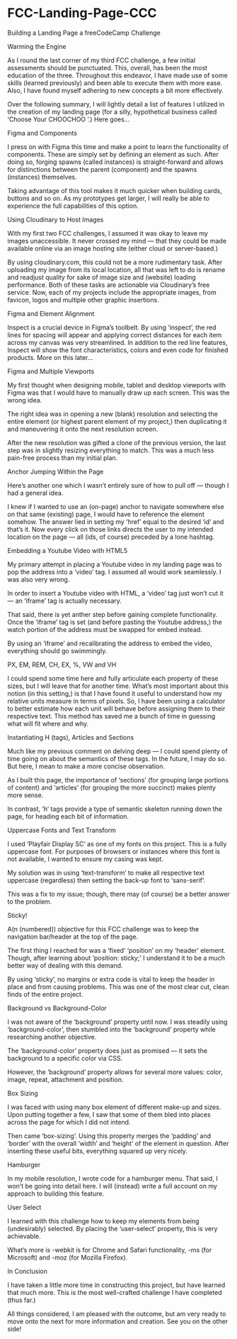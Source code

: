 # FCC-Landing-Page-CCC

Building a Landing Page
a freeCodeCamp Challenge


Warming the Engine

As I round the last corner of my third FCC challenge, a few initial assessments should be punctuated. This, overall, has been the most education of the three. Throughout this endeavor, I have made use of some skills (learned previously) and been able to execute them with more ease. Also, I have found myself adhering to new concepts a bit more effectively.

Over the following summary, I will lightly detail a list of features I utilized in the creation of my landing page (for a silly, hypothetical business called ‘Choose Your CHOOCHOO ’.) Here goes…


Figma and Components

I press on with Figma this time and make a point to learn the functionality of components. These are simply set by defining an element as such. After doing so, forging spawns (called instances) is straight-forward and allows for distinctions between the parent (component) and the spawns (instances) themselves.

Taking advantage of this tool makes it much quicker when building cards, buttons and so on. As my prototypes get larger, I will really be able to experience the full capabilities of this option.


Using Cloudinary to Host Images

With my first two FCC challenges, I assumed it was okay to leave my images unaccessible. It never crossed my mind — that they could be made available online via an image hosting site (either cloud or server-based.)

By using cloudinary.com, this could not be a more rudimentary task. After uploading my image from its local location, all that was left to do is rename and readjust quality for sake of image size and (website) loading performance. Both of these tasks are actionable via Cloudinary’s free service. Now, each of my projects include the appropriate images, from favicon, logos and multiple other graphic insertions.


Figma and Element Alignment

Inspect is a crucial device in Figma’s toolbelt. By using ‘inspect’, the red lines for spacing will appear and applying correct distances for each item across my canvas was very streamlined. In addition to the red line features, Inspect will show the font characteristics, colors and even code for finished products. More on this later…


Figma and Multiple Viewports

My first thought when designing mobile, tablet and desktop viewports with Figma was that I would have to manually draw up each screen. This was the wrong idea.

The right idea was in opening a new (blank) resolution and selecting the entire element (or highest parent element of my project,) then duplicating it and maneuvering it onto the next resolution screen.

After the new resolution was gifted a clone of the previous version, the last step was in slightly resizing everything to match. This was a much less pain-free process than my initial plan.


Anchor Jumping Within the Page

Here’s another one which I wasn’t entirely sure of how to pull off — though I had a general idea.

I knew if I wanted to use an (on-page) anchor to navigate somewhere else on that same (existing) page, I would have to reference the element somehow. The answer lied in setting my ‘href’ equal to the desired ‘id’ and that’s it. Now every click on those links directs the user to my intended location on the page — all (ids, of course) preceded by a lone hashtag.


Embedding a Youtube Video with HTML5

My primary attempt in placing a Youtube video in my landing page was to pop the address into a ‘video’ tag. I assumed all would work seamlessly. I was also very wrong.

In order to insert a Youtube video with HTML, a ‘video’ tag just won’t cut it — an ‘iframe’ tag is actually necessary.

That said, there is yet anther step before gaining complete functionality. Once the ‘iframe’ tag is set (and before pasting the Youtube address,) the watch portion of the address must be swapped for embed instead.

By using an ‘iframe’ and recalibrating the address to embed the video, everything should go swimmingly.


PX, EM, REM, CH, EX, %, VW and VH

I could spend some time here and fully articulate each property of these sizes, but I will leave that for another time. What’s most important about this notion (in this setting,) is that I have found it useful to understand how my relative units measure in terms of pixels. So, I have been using a calculator to better estimate how each unit will behave before assigning them to their respective text. This method has saved me a bunch of time in guessing what will fit where and why.


Instantiating H (tags), Articles and Sections

Much like my previous comment on delving deep — I could spend plenty of time going on about the semantics of these tags. In the future, I may do so. But here, I mean to make a more concise observation.

As I built this page, the importance of ‘sections’ (for grouping large portions of content) and ‘articles’ (for grouping the more succinct) makes plenty more sense. 

In contrast, ‘h’ tags  provide a type of semantic skeleton running down the page, for heading each bit of information.


Uppercase Fonts and Text Transform

I used ‘Playfair Display SC’ as one of my fonts on this project. This is a fully uppercase font. For purposes of browsers or instances where this font is not available, I wanted to ensure my casing was kept.

My solution was in using ‘text-transform’ to make all respective text uppercase (regardless) then setting the back-up font to ‘sans-serif’.

This was a fix to my issue; though, there may (of course) be a better answer to the problem.


Sticky!

A(n (numbered)) objective for this FCC challenge was to keep the navigation bar/header at the top of the page.

The first thing I reached for was a ‘fixed’ ‘position’ on my ‘header’ element. Though, after learning about ’position: sticky;’ I understand it to be a much better way of dealing with this demand.

By using ‘sticky’, no margins or extra code is vital to keep the header in place and from causing problems. This was one of the most clear cut, clean finds of the entire project.


Background vs Background-Color

I  was not aware of the ‘background’ property until now. I was steadily using ‘background-color’, then stumbled into the ‘background’ property while researching another objective.

The ‘background-color’ property does just as promised — it sets the background to a specific color via CSS.

However, the ‘background’ property allows for several more values: color, image, repeat, attachment and position.


Box Sizing

I was faced with using many box element of different make-up and sizes. Upon putting together a few, I saw that some of them bled into places across the page for which I did not intend.

Then came ‘box-sizing’. Using this property merges the ‘padding’ and ‘border’ with the overall ‘width’ and ‘height’ of the element in question. After inserting these useful bits, everything squared up very nicely.


Hamburger

In my mobile resolution, I wrote code for a hamburger menu. That said, I won’t be going into detail here. I will (instead) write a full account on my approach to building this feature.


User Select

I learned with this challenge how to keep my elements from being (undesirably) selected. By placing the ‘user-select’ property, this is very achievable. 

What’s more is -webkit is for Chrome and Safari functionality, -ms (for Microsoft) and -moz (for Mozilla Firefox).


In Conclusion

I have taken a little more time in constructing this project, but have learned that much more. This is the most well-crafted challenge I have completed (thus far.)

All things considered, I am pleased with the outcome, but am very ready to move onto the next for more information and creation. See you on the other side!
